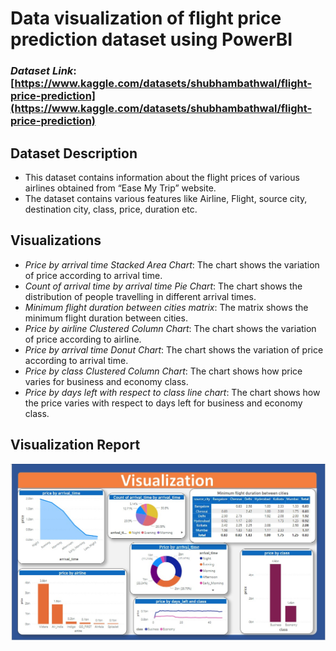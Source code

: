 # Data visualization of flight price prediction dataset using PowerBI
### *Dataset Link*: [https://www.kaggle.com/datasets/shubhambathwal/flight-price-prediction](https://www.kaggle.com/datasets/shubhambathwal/flight-price-prediction)

## Dataset Description
- This dataset contains information about the flight prices of various airlines obtained from “Ease My Trip” website.
- The dataset contains various features like Airline, Flight, source city, destination city, class, price, duration etc.

## Visualizations
- *Price by arrival time Stacked Area Chart*: The chart shows the variation of price according to arrival time.
- *Count of arrival time by arrival time Pie Chart*: The chart shows the distribution of people travelling in different arrival times.
- *Minimum flight duration between cities matrix*: The matrix shows the minimum flight duration between cities.
- *Price by airline Clustered Column Chart*: The chart shows the variation of price according to airline.
- *Price by arrival time Donut Chart*: The chart shows the variation of price according to arrival time.
- *Price by class Clustered Column Chart*: The chart shows how price varies for business and economy class.
- *Price by days left with respect to class line chart*: The chart shows how the price varies with respect to days left for business and economy class.
## Visualization Report
![Report](readme/visualization.jpeg)